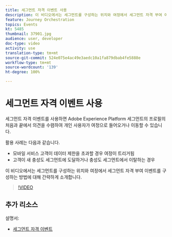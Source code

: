 ```yaml
---
title: 세그먼트 자격 이벤트 사용
description: 이 비디오에서는 세그먼트를 구성하는 위치와 여정에서 세그먼트 자격 부여 이벤트를 구성하는 방법에 대해 간략하게 소개합니다.
feature: Journey Orchestration
topics: Events
kt: 5485
thumbnail: 37901.jpg
audience: user, developer
doc-type: video
activity: use
translation-type: tm+mt
source-git-commit: 524e075e4ac49e3aedc10a1fa879dbab4fe5888e
workflow-type: tm+mt
source-wordcount: '139'
ht-degree: 100%

---
```



# 세그먼트 자격 이벤트 사용

세그먼트 자격 이벤트를 사용하면 Adobe Experience Platform 세그먼트의 프로필의 처음과 끝에서 의견을 수렴하여 개인 사용자가 여정으로 들어오거나 이동할 수 있습니다.

활용 사례는 다음과 같습니다.

* 모바일 서비스 고객이 데이터 제한을 초과할 경우 여정이 트리거됨
* 고객이 새 충성도 세그먼트에 도달하거나 충성도 세그먼트에서 이탈하는 경우

이 비디오에서는 세그먼트를 구성하는 위치와 여정에서 세그먼트 자격 부여 이벤트를 구성하는 방법에 대해 간략하게 소개합니다.

>[!VIDEO](https://video.tv.adobe.com/v/37901?quality=12)

## 추가 리소스

설명서:

* [세그먼트 자격 이벤트](https://docs.adobe.com/content/help/ko-KR/journeys/using/building-journeys/about-journey-building/events-activities/segment-qualification-events.html)
